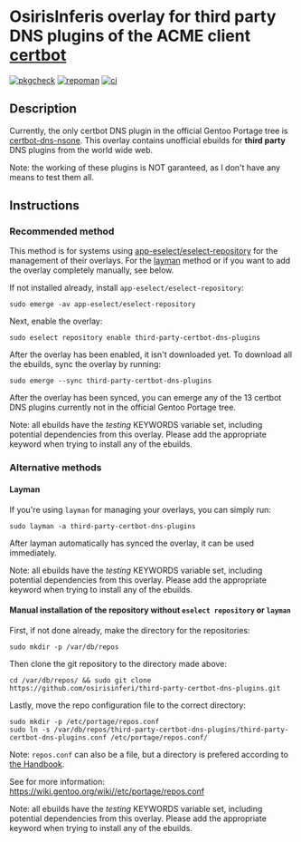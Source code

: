 
# OsirisInferis overlay for third party DNS plugins of the ACME client [certbot](https://github.com/certbot/certbot/)
[![pkgcheck](https://github.com/osirisinferi/third-party-certbot-dns-plugins/workflows/pkgcheck/badge.svg)](https://github.com/osirisinferi/third-party-certbot-dns-plugins/actions?query=workflow%3Apkgcheck)
[![repoman](https://github.com/osirisinferi/third-party-certbot-dns-plugins/workflows/repoman/badge.svg)](https://github.com/osirisinferi/third-party-certbot-dns-plugins/actions?query=workflow%3Arepoman)
[![ci](https://github.com/osirisinferi/third-party-certbot-dns-plugins/actions/workflows/ci.yml/badge.svg)](https://github.com/osirisinferi/third-party-certbot-dns-plugins/actions/workflows/ci.yml)

## Description

Currently, the only certbot DNS plugin in the official Gentoo Portage tree is [certbot-dns-nsone](https://packages.gentoo.org/packages/app-crypt/certbot-dns-nsone). This overlay contains unofficial ebuilds for **third party** DNS plugins from the world wide web.

Note: the working of these plugins is NOT garanteed, as I don't have any means to test them all.

## Instructions

### Recommended method

This method is for systems using [app-eselect/eselect-repository](https://packages.gentoo.org/packages/app-eselect/eselect-repository) for the management of their overlays. For the [layman](https://wiki.gentoo.org/wiki/Layman) method or if you want to add the overlay completely manually, see below.

If not installed already, install `app-eselect/eselect-repository`:

```
sudo emerge -av app-eselect/eselect-repository
```

Next, enable the overlay:

```
sudo eselect repository enable third-party-certbot-dns-plugins
```

After the overlay has been enabled, it isn't downloaded yet. To download all the ebuilds, sync the overlay by running:

```
sudo emerge --sync third-party-certbot-dns-plugins
```

After the overlay has been synced, you can emerge any of the 13 certbot DNS plugins currently not in the official Gentoo Portage tree.

Note: all ebuilds have the *testing* KEYWORDS variable set, including potential dependencies from this overlay. Please add the appropriate keyword when trying to install any of the ebuilds.

### Alternative methods

#### Layman

If you're using `layman` for managing your overlays, you can simply run:

```
sudo layman -a third-party-certbot-dns-plugins
```

After layman automatically has synced the overlay, it can be used immediately.

Note: all ebuilds have the *testing* KEYWORDS variable set, including potential dependencies from this overlay. Please add the appropriate keyword when trying to install any of the ebuilds.

#### Manual installation of the repository without `eselect repository` or `layman`

First, if not done already, make the directory for the repositories:

```
sudo mkdir -p /var/db/repos
```

Then clone the git repository to the directory made above:

```
cd /var/db/repos/ && sudo git clone https://github.com/osirisinferi/third-party-certbot-dns-plugins.git
```

Lastly, move the repo configuration file to the correct directory:

```
sudo mkdir -p /etc/portage/repos.conf
sudo ln -s /var/db/repos/third-party-certbot-dns-plugins/third-party-certbot-dns-plugins.conf /etc/portage/repos.conf/
```

Note: `repos.conf` can also be a file, but a directory is prefered according to [the Handbook](https://wiki.gentoo.org/wiki/Handbook:AMD64/Portage/Files#Gentoo_ebuild_repository).

See for more information: https://wiki.gentoo.org/wiki//etc/portage/repos.conf

Note: all ebuilds have the *testing* KEYWORDS variable set, including potential dependencies from this overlay. Please add the appropriate keyword when trying to install any of the ebuilds.
